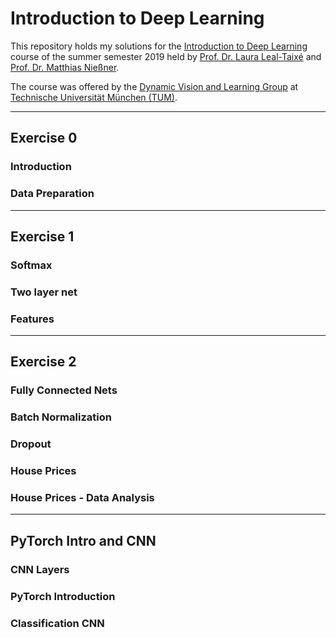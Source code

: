 # Introduction to Deep Learning

This repository holds my solutions for the [Introduction to Deep Learning](https://dvl.in.tum.de/teaching/i2dl-ss19/) course of the summer semester 2019 held by [Prof. Dr. Laura Leal-Taixé](https://dvl.in.tum.de/team/lealtaixe/) and [Prof. Dr. Matthias Nießner](http://www.niessnerlab.org/members/matthias_niessner/profile.html).

The course was offered by the [Dynamic Vision and Learning Group](https://dvl.in.tum.de/) at [Technische Universität München (TUM)](https://www.tum.de/).

***

## Exercise 0

### Introduction

### Data Preparation

***

## Exercise 1

### Softmax

### Two layer net

### Features

***

## Exercise 2

### Fully Connected Nets

### Batch Normalization

### Dropout

### House Prices

### House Prices - Data Analysis

***

## PyTorch Intro and CNN

### CNN Layers

### PyTorch Introduction

### Classification CNN
